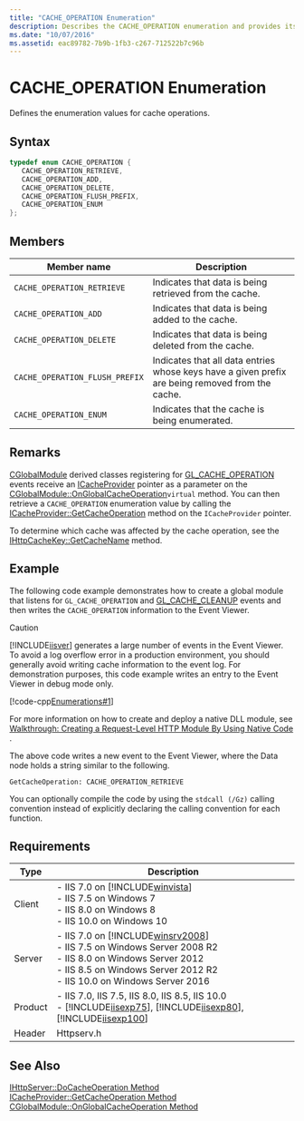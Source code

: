```yaml
---
title: "CACHE_OPERATION Enumeration"
description: Describes the CACHE_OPERATION enumeration and provides its members, remarks, a code example, and requirements.
ms.date: "10/07/2016"
ms.assetid: eac89782-7b9b-1fb3-c267-712522b7c96b
---
```

# CACHE_OPERATION Enumeration
Defines the enumeration values for cache operations.  
  
## Syntax  
  
```cpp  
typedef enum CACHE_OPERATION {  
   CACHE_OPERATION_RETRIEVE,  
   CACHE_OPERATION_ADD,  
   CACHE_OPERATION_DELETE,  
   CACHE_OPERATION_FLUSH_PREFIX,  
   CACHE_OPERATION_ENUM  
};  
```  
  
## Members  
  
|Member name|Description|  
|-----------------|-----------------|  
|`CACHE_OPERATION_RETRIEVE`|Indicates that data is being retrieved from the cache.|  
|`CACHE_OPERATION_ADD`|Indicates that data is being added to the cache.|  
|`CACHE_OPERATION_DELETE`|Indicates that data is being deleted from the cache.|  
|`CACHE_OPERATION_FLUSH_PREFIX`|Indicates that all data entries whose keys have a given prefix are being removed from the cache.|  
|`CACHE_OPERATION_ENUM`|Indicates that the cache is being enumerated.|  
  
## Remarks  
 [CGlobalModule](../../web-development-reference/native-code-api-reference/cglobalmodule-class.md) derived classes registering for [GL_CACHE_OPERATION](../../web-development-reference/native-code-api-reference/request-processing-constants.md) events receive an [ICacheProvider](../../web-development-reference/native-code-api-reference/icacheprovider-interface.md) pointer as a parameter on the [CGlobalModule::OnGlobalCacheOperation](../../web-development-reference/native-code-api-reference/cglobalmodule-onglobalcacheoperation-method.md)`virtual` method. You can then retrieve a `CACHE_OPERATION` enumeration value by calling the [ICacheProvider::GetCacheOperation](../../web-development-reference/native-code-api-reference/icacheprovider-getcacheoperation-method.md) method on the `ICacheProvider` pointer.  
  
 To determine which cache was affected by the cache operation, see the [IHttpCacheKey::GetCacheName](../../web-development-reference/native-code-api-reference/ihttpcachekey-getcachename-method.md) method.  
  
## Example  
 The following code example demonstrates how to create a global module that listens for `GL_CACHE_OPERATION` and [GL_CACHE_CLEANUP](../../web-development-reference/native-code-api-reference/request-processing-constants.md) events and then writes the `CACHE_OPERATION` information to the Event Viewer.  
  
> [!CAUTION]
>  [!INCLUDE[iisver](../../wmi-provider/includes/iisver-md.md)] generates a large number of events in the Event Viewer. To avoid a log overflow error in a production environment, you should generally avoid writing cache information to the event log. For demonstration purposes, this code example writes an entry to the Event Viewer in debug mode only.  
  
 [!code-cpp[Enumerations#1](../../../samples/snippets/cpp/VS_Snippets_IIS/IIS7/Enumerations/cpp/CACHE_OPERATION.cpp#1)]  
  
 For more information on how to create and deploy a native DLL module, see [Walkthrough: Creating a Request-Level HTTP Module By Using Native Code](../../web-development-reference/native-code-development-overview/walkthrough-creating-a-request-level-http-module-by-using-native-code.md) .  
  
 The above code writes a new event to the Event Viewer, where the Data node holds a string similar to the following.  
  
```  
GetCacheOperation: CACHE_OPERATION_RETRIEVE  
```  
  
 You can optionally compile the code by using the `stdcall (/Gz)` calling convention instead of explicitly declaring the calling convention for each function.  
  
## Requirements  
  
|Type|Description|  
|----------|-----------------|  
|Client|-   IIS 7.0 on [!INCLUDE[winvista](../../wmi-provider/includes/winvista-md.md)]<br />-   IIS 7.5 on Windows 7<br />-   IIS 8.0 on Windows 8<br />-   IIS 10.0 on Windows 10|  
|Server|-   IIS 7.0 on [!INCLUDE[winsrv2008](../../wmi-provider/includes/winsrv2008-md.md)]<br />-   IIS 7.5 on Windows Server 2008 R2<br />-   IIS 8.0 on Windows Server 2012<br />-   IIS 8.5 on Windows Server 2012 R2<br />-   IIS 10.0 on Windows Server 2016|  
|Product|-   IIS 7.0, IIS 7.5, IIS 8.0, IIS 8.5, IIS 10.0<br />-   [!INCLUDE[iisexp75](../../web-development-reference/native-code-api-reference/includes/iisexp75-md.md)], [!INCLUDE[iisexp80](../../web-development-reference/native-code-api-reference/includes/iisexp80-md.md)], [!INCLUDE[iisexp100](../../web-development-reference/native-code-api-reference/includes/iisexp100-md.md)]|  
|Header|Httpserv.h|  
  
## See Also  
 [IHttpServer::DoCacheOperation Method](../../web-development-reference/native-code-api-reference/ihttpserver-docacheoperation-method.md)   
 [ICacheProvider::GetCacheOperation Method](../../web-development-reference/native-code-api-reference/icacheprovider-getcacheoperation-method.md)   
 [CGlobalModule::OnGlobalCacheOperation Method](../../web-development-reference/native-code-api-reference/cglobalmodule-onglobalcacheoperation-method.md)
